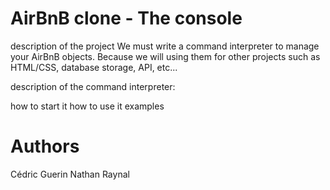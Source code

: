 # AirBnB clone - The console

description of the project
We must write a command interpreter to manage your AirBnB objects.
Because we will using them for other projects such as HTML/CSS, database storage, API, etc...

description of the command interpreter:


how to start it
how to use it
examples


# Authors

Cédric Guerin 
Nathan Raynal
